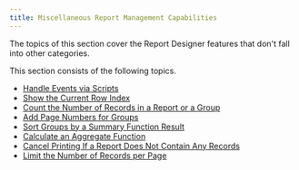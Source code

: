 ```yaml
---
title: Miscellaneous Report Management Capabilities
---
```

The topics of this section cover the Report Designer features that don't fall into other categories.

This section consists of the following topics.
* [Handle Events via Scripts](../../../../../interface-elements-for-desktop/articles/report-designer/report-designer-for-winforms/create-reports/miscellaneous/handle-events-via-scripts.md)
* [Show the Current Row Index](../../../../../interface-elements-for-desktop/articles/report-designer/report-designer-for-winforms/create-reports/miscellaneous/show-the-current-row-index.md)
* [Count the Number of Records in a Report or a Group](../../../../../interface-elements-for-desktop/articles/report-designer/report-designer-for-winforms/create-reports/miscellaneous/count-the-number-of-records-in-a-report-or-a-group.md)
* [Add Page Numbers for Groups](../../../../../interface-elements-for-desktop/articles/report-designer/report-designer-for-winforms/create-reports/miscellaneous/add-page-numbers-for-groups.md)
* [Sort Groups by a Summary Function Result](../../../../../interface-elements-for-desktop/articles/report-designer/report-designer-for-winforms/create-reports/miscellaneous/sort-groups-by-a-summary-function-result.md)
* [Calculate an Aggregate Function](../../../../../interface-elements-for-desktop/articles/report-designer/report-designer-for-winforms/create-reports/miscellaneous/calculate-an-aggregate-function.md)
* [Cancel Printing If a Report Does Not Contain Any Records](../../../../../interface-elements-for-desktop/articles/report-designer/report-designer-for-winforms/create-reports/miscellaneous/cancel-printing-if-a-report-does-not-contain-any-records.md)
* [Limit the Number of Records per Page](../../../../../interface-elements-for-desktop/articles/report-designer/report-designer-for-winforms/create-reports/miscellaneous/limit-the-number-of-records-per-page.md)
